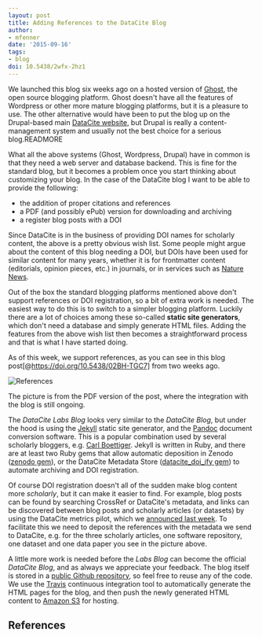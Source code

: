 ```yaml
---
layout: post
title: Adding References to the DataCite Blog
author: 
- mfenner
date: '2015-09-16'
tags:
- blog
doi: 10.5438/2wfx-2hz1
---
```

We launched this blog six weeks ago on a hosted version of [Ghost](https://ghost.org/), the open source blogging platform. Ghost doesn't have all the features of Wordpress or other more mature blogging platforms, but it is a pleasure to use. The other alternative would have been to put the blog up on the Drupal-based main [DataCite website](http://www.datacite.org), but Drupal is really a content-management system and usually not the best choice for a serious blog.READMORE

What all the above systems (Ghost, Wordpress, Drupal) have in common is that they need a web server and database backend. This is fine for the standard blog, but it becomes a problem once you start thinking about customizing your blog. In the case of the DataCite blog I want to be able to provide the following:

* the addition of proper citations and references
* a PDF (and possibly ePub) version for downloading and archiving
* a register blog posts with a DOI

Since DataCite is in the business of providing DOI names for scholarly content, the above is a pretty obvious wish list. Some people might argue about the content of this blog needing a DOI, but DOIs have been used for similar content for many years, whether it is for frontmatter content (editorials, opinion pieces, etc.) in journals, or in services such as [Nature News](http://www.nature.com/news/).

Out of the box the standard blogging platforms mentioned above don't support references or DOI registration, so a bit of extra work is needed. The easiest way to do this is to switch to a  simpler blogging platform. Luckily there are a lot of choices among these so-called **static site generators**, which don't need a database and simply generate HTML files. Adding the features from the above wish list then becomes a straightforward process and that is what I have started doing.

As of this week, we support references, as you can see in this blog post[@https://doi.org/10.5438/02BH-TGC7] from two weeks ago.

![References](/images/2015/09/Bildschirmfoto-2015-09-15-um-20-19-48.png)

The picture is from the PDF version of the post, where the integration with the blog is still ongoing.

The *DataCite Labs Blog* looks very similar to the *DataCite Blog*, but under the hood is using the [Jekyll](https://github.com/jekyll/jekyll) static site generator, and the [Pandoc](http://pandoc.org/README.html) document conversion software. This is a popular combination used by several scholarly bloggers, e.g. [Carl Boettiger](http://www.carlboettiger.info/2015/01/07/automated-knitr-in-jekyll.html). Jekyll is written in Ruby, and there are at least two Ruby gems that allow automatic deposition in Zenodo ([zenodo gem](https://github.com/sprotocols/zenodo)), or the DataCite Metadata Store ([datacite_doi_ify gem](https://github.com/datacite/datacite_doi_ify)) to automate archiving and DOI registration.

Of course DOI registration doesn't all of the sudden make blog content more ​​*scholarly*​, but it can make it easier to find. For example, blog posts can be found by searching CrossRef or DataCite's metadata, and links can be discovered between blog posts and scholarly articles (or datasets) by using the DataCite metrics pilot, which we [announced last week](/announcing-data-level-metrics-in-datacite-labs). To facilitate this we need to deposit the references with the metadata we send to DataCite, e.g. for the three scholarly articles, one software repository, one dataset and one data paper you see in the picture above.

A little more work is needed before the *Labs Blog* can become the official *DataCite Blog*, and as always we appreciate your feedback. The blog itself is stored in a [public Github repository](https://github.com/datacite/blog), so feel free to reuse any of the code. We use the [Travis](https://travis-ci.org/) continuous integration tool to automatically generate the HTML pages for the blog, and then push the newly generated HTML content to [Amazon S3](https://aws.amazon.com/s3/) for hosting.

## References
